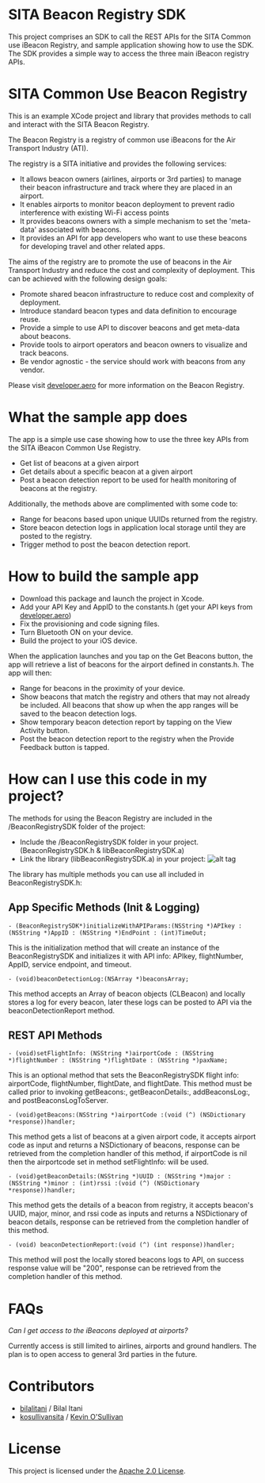 
SITA Beacon Registry SDK
============

This project comprises an SDK to call the REST APIs for the SITA Common use iBeacon Registry, and sample application showing how to use the SDK. The SDK provides a simple way to access the three main iBeacon registry APIs.


SITA Common Use Beacon Registry
============

This is an example XCode project and library that provides methods to call and interact with the SITA Beacon Registry.

The Beacon Registry is a registry of common use iBeacons for the Air Transport Industry (ATI).

The registry is a SITA initiative and provides the following services:

- It allows beacon owners (airlines, airports or 3rd parties) to manage their beacon infrastructure and track where they are placed in an airport.
- It enables airports to monitor beacon deployment to prevent radio interference with existing Wi-Fi access points
- It provides beacons owners with a simple mechanism to set the 'meta-data' associated with beacons.
- It provides an API for app developers who want to use these beacons for developing travel and other related apps.

The aims of the registry are to promote the use of beacons in the Air Transport Industry and reduce the cost and complexity of deployment. This can be achieved with the following design goals:

- Promote shared beacon infrastructure to reduce cost and complexity of deployment.
- Introduce standard beacon types and data definition to encourage reuse.
- Provide a simple to use API to discover beacons and get meta-data about beacons.
- Provide tools to airport operators and beacon owners to visualize and track beacons.
- Be vendor agnostic - the service should work with beacons from any vendor.

Please visit [developer.aero](http://www.developer.aero) for more information on the Beacon Registry.

What the sample app does
============

The app is a simple use case showing how to use the three key APIs from the SITA iBeacon Common Use Registry. 

- Get list of beacons at a given airport
- Get details about a specific beacon at a given airport
- Post a beacon detection report to be used for health monitoring of beacons at the registry.

Additionally, the methods above are complimented with some code to:

- Range for beacons based upon unique UUIDs returned from the registry.
- Store beacon detection logs in application local storage until they are posted to the registry.
- Trigger method to post the beacon detection report.

How to build the sample app
============

- Download this package and launch the project in Xcode.  
- Add your API Key and AppID to the constants.h (get your API keys from  [developer.aero](http://www.developer.aero))
- Fix the provisioning and code signing files.
- Turn Bluetooth ON on your device.
- Build the project to your iOS device.

When the application launches and you tap on the Get Beacons button, the app will retrieve a list of beacons for the airport defined in constants.h. The app will then:

- Range for beacons in the proximity of your device.
- Show beacons that match the registry and others that may not already be included.  All beacons that show up when the app ranges will be saved to the beacon detection logs.
- Show temporary beacon detection report by tapping on the View Activity button. 
- Post the beacon detection report to the registry when the Provide Feedback button is tapped.

How can I use this code in my project?
============

The methods for using the Beacon Registry are included in the /BeaconRegistrySDK folder of the project:

- Include the /BeaconRegistrySDK folder in your project. (BeaconRegistrySDK.h & libBeaconRegistrySDK.a)
- Link the library (libBeaconRegistrySDK.a) in your project:
![alt tag](https://github.com/sitalab/beaconRegistry/blob/master/BeaconRegistrySDK%20Library.png)

The library has multiple methods you can use all included in BeaconRegistrySDK.h:

App Specific Methods (Init & Logging)
------

```- (BeaconRegistrySDK*)initializeWithAPIParams:(NSString *)APIkey : (NSString *)AppID : (NSString *)EndPoint : (int)TimeOut;```

 This is the initialization method that will create an instance of the BeaconRegistrySDK and initializes it with API info: APIkey, flightNumber, AppID, service endpoint, and timeout.

```- (void)beaconDetectionLog:(NSArray *)beaconsArray;```

This method accepts an Array of beacon objects (CLBeacon) and locally stores a log for every beacon, later these logs can be posted to API via the beaconDetectionReport method.

REST API Methods
------

```- (void)setFlightInfo: (NSString *)airportCode : (NSString *)flightNumber : (NSString *)flightDate : (NSString *)paxName;```

This is an optional method that sets the BeaconRegistrySDK flight info: airportCode, flightNumber, flightDate, and flightDate.  This method must be called prior to invoking getBeacons:, getBeaconDetails:, addBeaconsLog:, and postBeaconsLogToServer.

```- (void)getBeacons:(NSString *)airportCode :(void (^) (NSDictionary *response))handler;```

This method gets a list of beacons at a given airport code, it accepts airport code as input and returns a NSDictionary of beacons, response can be retrieved from the completion handler of this method, if airportCode is nil then the airportcode set in method setFlightInfo: will be used.

```- (void)getBeaconDetails:(NSString *)UUID : (NSString *)major : (NSString *)minor : (int)rssi :(void (^) (NSDictionary *response))handler;```

This method gets the details of a beacon from registry, it accepts beacon's UUID, major, minor, and rssi code as inputs and returns a NSDictionary of beacon details, response can be retrieved from the completion handler of this method.

```- (void) beaconDetectionReport:(void (^) (int response))handler;```

This method will post the locally stored beacons logs to API, on success response value will be "200", response can be retrieved from the completion handler of this method.



FAQs
===
*Can I get access to the iBeacons deployed at airports?*

Currently access is still limited to airlines, airports and ground handlers. The plan is to open access to general 3rd parties in the future. 


Contributors
============
* [bilalitani](https://github.com/bilalitani) / Bilal Itani
* [kosullivansita](https://github.com/kosullivansita) / [Kevin O'Sullivan](http://www.sita.aero/surveys-reports/sita-lab)

License
=======

This project is licensed under the [Apache 2.0 License](http://www.apache.org/licenses/LICENSE-2.0.html).
